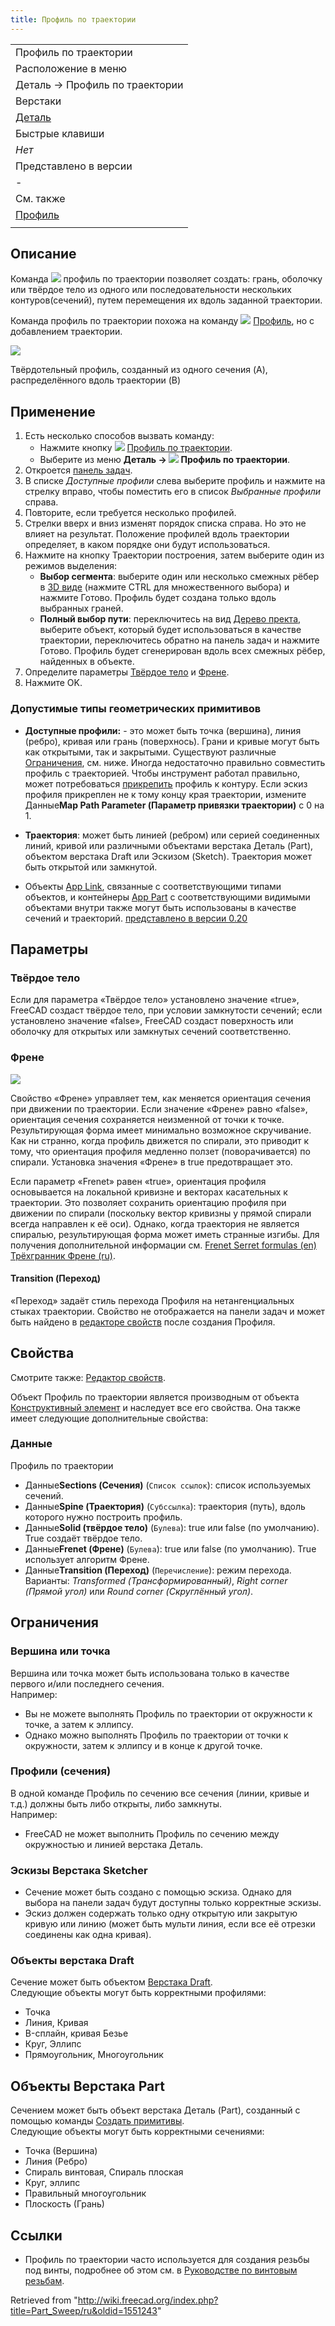 ```yaml
---
title: Профиль по траектории
---
```

|  |
| --- |
| Профиль по траектории |
| Расположение в меню |
| Деталь → Профиль по траектории |
| Верстаки |
| [Деталь](/Part_Workbench/ru "Part Workbench/ru") |
| Быстрые клавиши |
| *Нет* |
| Представлено в версии |
| - |
| См. также |
| [Профиль](/Part_Loft/ru "Part Loft/ru") |
|  |

## Описание

Команда ![](/images/Part_Sweep.svg) профиль по траектории позволяет создать: грань, оболочку или твёрдое тело из одного или последовательности нескольких контуров(сечений), путем перемещения их вдоль заданной траектории.

Команда профиль по траектории похожа на команду ![](/images/Part_Loft.svg) [Профиль](/Part_Loft/ru "Part Loft/ru"), но с добавлением траектории.

![](/images/Part_Sweep_simple.png)

Твёрдотельный профиль, созданный из одного сечения (A), распределённого вдоль траектории (B)

## Применение

1. Есть несколько способов вызвать команду:
   * Нажмите кнопку ![](/images/Part_Sweep.svg) [Профиль по траектории](/Part_Sweep "Part Sweep").
   * Выберите из меню **Деталь → ![](/images/Part_Sweep.svg) Профиль по траектории**.
2. Откроется [панель задач](/Task_panel/ru "Task panel/ru").
3. В списке *Доступные профили* слева выберите профиль и нажмите на стрелку вправо, чтобы поместить его в список *Выбранные профили* справа.
4. Повторите, если требуется несколько профилей.
5. Стрелки вверх и вниз изменят порядок списка справа. Но это не влияет на результат. Положение профилей вдоль траектории определяет, в каком порядке они будут использоваться.
6. Нажмите на кнопку Траектории построения, затем выберите один из режимов выделения:
   * **Выбор сегмента**: выберите один или несколько смежных рёбер в [3D виде](/3D_view/ru "3D view/ru") (нажмите CTRL для множественного выбора) и нажмите Готово. Профиль будет создана только вдоль выбранных граней.
   * **Полный выбор пути**: переключитесь на вид [Дерево пректа](/Tree_view/ru "Tree view/ru"), выберите объект, который будет использоваться в качестве траектории, переключитесь обратно на панель задач и нажмите Готово. Профиль будет сгенерирован вдоль всех смежных рёбер, найденных в объекте.
7. Определите параметры [Твёрдое тело](#Твёрдое_тело) и [Френе](#Френе).
8. Нажмите OK.

### Допустимые типы геометрических примитивов

* **Доступные профили:** - это может быть точка (вершина), линия (ребро), кривая или грань (поверхнось). Грани и кривые могут быть как открытыми, так и закрытыми. Существуют различные [Ограничения](#Ограничения), см. ниже. Иногда недостаточно правильно совместить профиль с траекторией. Чтобы инструмент работал правильно, может потребоваться [прикрепить](/Part_EditAttachment/ru "Part EditAttachment/ru") профиль к контуру. Если эскиз профиля прикреплен не к тому концу края траектории, измените Данные**Map Path Parameter (Параметр привязки траектории)** с 0 на 1.

* **Траектория**: может быть линией (ребром) или серией соединенных линий, кривой или различными объектами верстака Деталь (Part), объектом верстака Draft или Эскизом (Sketch). Траектория может быть открытой или замкнутой.

* Объекты [App Link](/App_Link/ru "App Link/ru"), связанные с соответствующими типами объектов, и контейнеры [App Part](/App_Part/ru "App Part/ru") с соответствующими видимыми объектами внутри также могут быть использованы в качестве сечений и траекторий. [представлено в версии 0.20](/Release_notes_0.20/ru "Release notes 0.20/ru")

## Параметры

### Твёрдое тело

Если для параметра «Твёрдое тело» установлено значение «true», FreeCAD создаст твёрдое тело, при условии замкнутости сечений; если установлено значение «false», FreeCAD создаст поверхность или оболочку для открытых или замкнутых сечений соответственно.

### Френе

![](/images/Sweep-frenet-comp.png)

Свойство «Френе» управляет тем, как меняется ориентация сечения при движении по траектории. Если значение «Френе» равно «false», ориентация сечения сохраняется неизменной от точки к точке. Результирующая форма имеет минимально возможное скручивание. Как ни странно, когда профиль движется по спирали, это приводит к тому, что ориентация профиля медленно ползет (поворачивается) по спирали. Установка значения «Френе» в true предотвращает это.

Если параметр «Frenet» равен «true», ориентация профиля основывается на локальной кривизне и векторах касательных к траектории. Это позволяет сохранить ориентацию профиля при движении по спирали (поскольку вектор кривизны у прямой спирали всегда направлен к её оси). Однако, когда траектория не является спиралью, результирующая форма может иметь странные изгибы. Для получения дополнительной информации см.
[Frenet Serret formulas (en)](http://en.wikipedia.org/wiki/Frenet%E2%80%93Serret_formulas)
[Трёхгранник Френе (ru)](http://ru.wikipedia.org/wiki/Трёхгранник_Френе).

#### Transition (Переход)

«Переход» задаёт стиль перехода Профиля на нетангенциальных стыках траектории. Свойство не отображается на панели задач и может быть найдено в [редакторе свойств](/Property_editor/ru "Property editor/ru") после создания Профиля.

## Свойства

Смотрите также: [Редактор свойств](/Property_editor/ru "Property editor/ru").

Объект Профиль по траектории является производным от объекта [Конструктивный элемент](/Part_Feature/ru "Part Feature/ru") и наследует все его свойства. Она также имеет следующие дополнительные свойства:

### Данные

Профиль по траектории

* Данные**Sections (Сечения)** (`Список ссылок`): список используемых сечений.
* Данные**Spine (Траектория)** (`Субссылка`): траектория (путь), вдоль которого нужно построить профиль.
* Данные**Solid (твёрдое тело)** (`Булева`): true или false (по умолчанию). True создаёт твёрдое тело.
* Данные**Frenet (Френе)** (`Булева`): true или false (по умолчанию). True использует алгоритм Френе.
* Данные**Transition (Переход)** (`Перечисление`): режим перехода. Варианты: *Transformed (Трансформированный)*, *Right corner (Прямой угол)* или *Round corner (Скруглённый угол)*.

## Ограничения

### Вершина или точка

Вершина или точка может быть использована только в качестве первого и/или последнего сечения.  
Например:

* Вы не можете выполнять Профиль по траектории от окружности к точке, а затем к эллипсу.
* Однако можно выполнять Профиль по траектории от точки к окружности, затем к эллипсу и в конце к другой точке.

### Профили (сечения)

В одной команде Профиль по сечению все сечения (линии, кривые и т.д.) должны быть либо открыты, либо замкнуты.  
Например:

* FreeCAD не может выполнить Профиль по сечению между окружностью и линией верстака Деталь.

### Эскизы Верстака Sketcher

* Сечение может быть создано с помощью эскиза. Однако для выбора на панели задач будут доступны только корректные эскизы.
* Эскиз должен содержать только одну открытую или закрытую кривую или линию (может быть мульти линия, если все её отрезки соединены как одна кривая).

### Объекты верстака Draft

Сечение может быть объектом [Верстака Draft](/Draft_Workbench/ru "Draft Workbench/ru").  
Следующие объекты могут быть корректными профилями:

* Точка
* Линия, Кривая
* B-сплайн, кривая Безье
* Круг, Эллипс
* Прямоугольник, Многоугольник

## Объекты Верстака Part

Сечением может быть объект верстака Деталь (Part), созданный с помощью команды [Создать примитивы](/Part_Primitives/ru "Part Primitives/ru").  
Следующие объекты могут быть корректными сечениями:

* Точка (Вершина)
* Линия (Ребро)
* Спираль винтовая, Спираль плоская
* Круг, эллипс
* Правильный многоугольник
* Плоскость (Грань)

## Ссылки

* Профиль по траектории часто используется для создания резьбы под винты, подробнее об этом см. в [Руководстве по винтовым резьбам](/Thread_for_Screw_Tutorial/ru "Thread for Screw Tutorial/ru").

Retrieved from "<http://wiki.freecad.org/index.php?title=Part_Sweep/ru&oldid=1551243>"